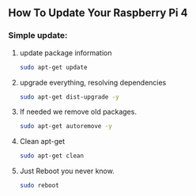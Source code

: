 ## How To Update Your Raspberry Pi 4


### Simple update:

1. update package information
    ```bash
    sudo apt-get update
    ```

2. upgrade everything, resolving dependencies
    ```bash
    sudo apt-get dist-upgrade -y
    ```

3. If needed we remove old packages.
    ```bash
    sudo apt-get autoremove -y
    ```

4. Clean apt-get
    ```bash
    sudo apt-get clean
    ```

5. Just Reboot you never know.
    ```bash
    sudo reboot
    ```
